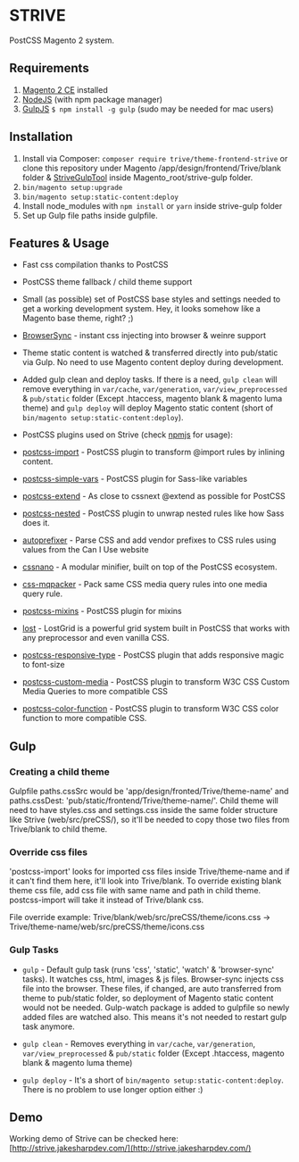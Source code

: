 # STRIVE

PostCSS Magento 2 system.

## Requirements

1. [Magento 2 CE](https://magento.com/products/community-edition) installed
1. [NodeJS](http://nodejs.org/) (with npm package manager)
2. [GulpJS](https://github.com/gulpjs/gulp) `$ npm install -g gulp` (sudo may be needed for mac users)

## Installation

1. Install via Composer: `composer require trive/theme-frontend-strive` or clone this repository under Magento /app/design/frontend/Trive/blank folder & [StriveGulpTool](https://github.com/trive-digital/StriveGulpTool) inside Magento_root/strive-gulp folder.
2. `bin/magento setup:upgrade`
3. `bin/magento setup:static-content:deploy`
4. Install node_modules with `npm install` or `yarn` inside strive-gulp folder
5. Set up Gulp file paths inside gulpfile.

## Features & Usage

- Fast css compilation thanks to PostCSS
- PostCSS theme fallback / child theme support
- Small (as possible) set of PostCSS base styles and settings needed to get a working development system. Hey, it looks somehow like a Magento base theme, right? ;)
- [BrowserSync](https://www.browsersync.io/) - instant css injecting into browser & weinre support
- Theme static content is watched & transferred directly into pub/static via Gulp. No need to use Magento content deploy during development.
- Added gulp clean and deploy tasks. If there is a need, `gulp clean` will remove everything in `var/cache`, `var/generation`, `var/view_preprocessed` & `pub/static` folder (Except .htaccess, magento blank & magento luma theme) and `gulp deploy` will deploy Magento static content (short of `bin/magento setup:static-content:deploy`).

- PostCSS plugins used on Strive (check [npmjs](https://www.npmjs.com/) for usage):
- [postcss-import](https://www.npmjs.com/package/postcss-import) - PostCSS plugin to transform @import rules by inlining content.
- [postcss-simple-vars](https://www.npmjs.com/package/postcss-simple-vars) - PostCSS plugin for Sass-like variables
- [postcss-extend](https://www.npmjs.com/package/postcss-extend) - As close to cssnext @extend as possible for PostCSS
- [postcss-nested](https://www.npmjs.com/package/postcss-nested) - PostCSS plugin to unwrap nested rules like how Sass does it.
- [autoprefixer](https://www.npmjs.com/package/autoprefixer) - Parse CSS and add vendor prefixes to CSS rules using values from the Can I Use website
- [cssnano](https://www.npmjs.com/package/cssnano) - A modular minifier, built on top of the PostCSS ecosystem.
- [css-mqpacker](https://www.npmjs.com/package/css-mqpacker) - Pack same CSS media query rules into one media query rule.
- [postcss-mixins](https://www.npmjs.com/package/postcss-mixins) - PostCSS plugin for mixins
- [lost](https://www.npmjs.com/package/lost) - LostGrid is a powerful grid system built in PostCSS that works with any preprocessor and even vanilla CSS.
- [postcss-responsive-type](https://www.npmjs.com/package/postcss-responsive-type) - PostCSS plugin that adds responsive magic to font-size
- [postcss-custom-media](https://www.npmjs.com/package/postcss-custom-media) - PostCSS plugin to transform W3C CSS Custom Media Queries to more compatible CSS
- [postcss-color-function](https://www.npmjs.com/package/postcss-color-function) - PostCSS plugin to transform W3C CSS color function to more compatible CSS.

## Gulp

### Creating a child theme

Gulpfile paths.cssSrc would be 'app/design/fronted/Trive/theme-name' and paths.cssDest: 'pub/static/frontend/Trive/theme-name/'. Child theme will need to have styles.css and settings.css inside the same folder structure like Strive (web/src/preCSS/), so it'll be needed to copy those two files from Trive/blank to child theme.

### Override css files

'postcss-import' looks for imported css files inside Trive/theme-name and if it can't find them here, it'll look into Trive/blank. To override existing blank theme css file, add css file with same name and path in child theme. postcss-import will take it instead of Trive/blank css.

File override example: Trive/blank/web/src/preCSS/theme/icons.css -> Trive/theme-name/web/src/preCSS/theme/icons.css

### Gulp Tasks

- `gulp` - Default gulp task (runs 'css', 'static', 'watch' & 'browser-sync' tasks). It watches css, html, images & js files. Browser-sync injects css file into the browser. These files, if changed, are auto transferred from theme to pub/static folder, so deployment of Magento static content would not be needed. Gulp-watch package is added to gulpfile so newly added files are watched also. This means it's not needed to restart gulp task anymore.

- `gulp clean` - Removes everything in `var/cache`, `var/generation`, `var/view_preprocessed` & `pub/static` folder (Except .htaccess, magento blank & magento luma theme)

- `gulp deploy` - It's a short of `bin/magento setup:static-content:deploy`. There is no problem to use longer option either :)

## Demo

Working demo of Strive can be checked here: [http://strive.jakesharpdev.com/](http://strive.jakesharpdev.com/)
